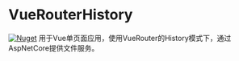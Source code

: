 # VueRouterHistory
[![Nuget](https://img.shields.io/nuget/v/VueRouterHistory)](https://www.nuget.org/packages/VueRouterHistory/)
用于Vue单页面应用，使用VueRouter的History模式下，通过AspNetCore提供文件服务。
